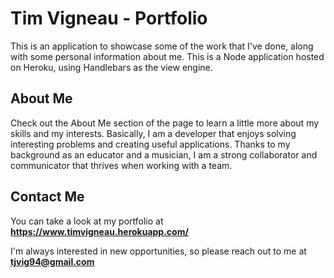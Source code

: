 # Tim Vigneau - Portfolio

This is an application to showcase some of the work that I've done, along with some personal information about me. This is a Node application hosted on Heroku, using Handlebars as the view engine.

## About Me

Check out the About Me section of the page to learn a little more about my skills and my interests. Basically, I am a developer that enjoys solving interesting problems and creating useful applications. Thanks to my background as an educator and a musician, I am a strong collaborator and communicator that thrives when working with a team.

## Contact Me

You can take a look at my portfolio at **https://www.timvigneau.herokuapp.com/**

I'm always interested in new opportunities, so please reach out to me at **tjvig94@gmail.com**
